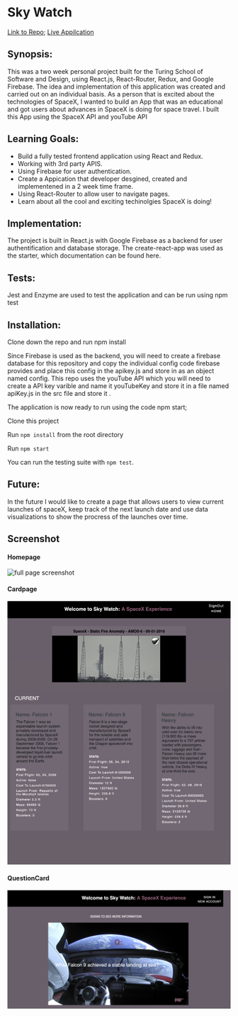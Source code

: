 # Sky Watch

[Link to Repo](https://github.com/skenne21);
[Live Appilcation](http://skenne21-sky-watch.surge.sh/)



## Synopsis:
  This was a two week personal project built for the Turing School of Software and Design, using React.js, React-Router, Redux, and Google Firebase. The idea and implementation of this application was created and carried out on an individual basis. As a person that is excited about the technologies of SpaceX, I wanted to build an App that was an educational and got users about advances in SpaceX is doing for space travel. I built this App using the SpaceX API and youTube API

## Learning Goals:
 * Build a fully tested frontend application using React and Redux.
 * Working with 3rd party APIS.
 * Using Firebase for user authentication.
 * Create a Appication that developer desgined, created and implementened in a 2 week time frame.
 * Using React-Router to allow user to navigate pages.
 * Learn about all the cool and exciting techinolgies SpaceX is doing!

## Implementation:
The project is built in React.js with Google Firebase as a backend for user authentification and database storage. The create-react-app was used as the starter, which documentation can be found here.

## Tests:
Jest and Enzyme are used to test the application and can be run using npm test

## Installation:
Clone down the repo and run npm install

Since Firebase is used as the backend, you will need to create a firebase database for this repository and copy the individual config code firebase provides and place this config in the apikey.js and store in as an object named config. This repo uses the youTube API which you will need to create a API key varible and name it youTubeKey and store it in a file named apiKey.js in the src file and store it  .

The application is now ready to run using the code npm start;

Clone this project

Run `npm install` from the root directory

Run `npm start`

You can run the testing suite with `npm test`.


## Future:
In the future I would like to create a page that allows users to view current launches of spaceX, keep track of the next launch date and use data visualizations to show the procress of the launches over time. 

## Screenshot

#### Homepage
![full page screenshot](./src/assets/homepage.png)

#### Cardpage
![card page screenshot](./src/assets/card-page.png)

#### QuestionCard
![question card](./src/assets/question-card.png)

